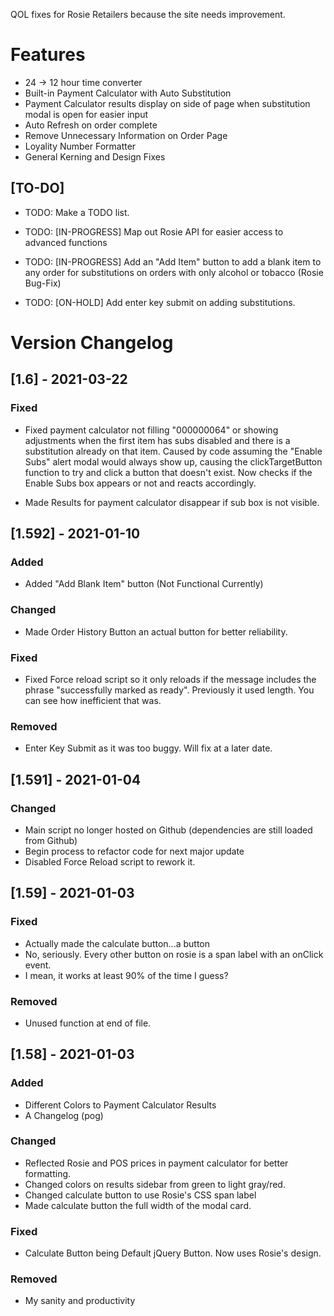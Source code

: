 QOL fixes for Rosie Retailers because the site needs improvement.

# Features
- 24 -> 12 hour time converter
- Built-in Payment Calculator with Auto Substitution
- Payment Calculator results display on side of page when substitution modal is open for easier input
- Auto Refresh on order complete
- Remove Unnecessary Information on Order Page
- Loyality Number Formatter
- General Kerning and Design Fixes


## [TO-DO]

- TODO: Make a TODO list.

- TODO: [IN-PROGRESS] Map out Rosie API for easier access to advanced functions

- TODO: [IN-PROGRESS] Add an "Add Item" button to add a blank item to any order for substitutions on orders with only alcohol or tobacco (Rosie Bug-Fix) 

- TODO: [ON-HOLD] Add enter key submit on adding substitutions.


# Version Changelog


## [1.6] - 2021-03-22


### Fixed

- Fixed payment calculator not filling "000000064" or showing adjustments when the first item has subs disabled and there is a substitution already on that item. Caused by code assuming the "Enable Subs" alert modal would always show up, causing the clickTargetButton function to try and click a button that doesn't exist. Now checks if the Enable Subs box appears or not and reacts accordingly.

- Made Results for payment calculator disappear if sub box is not visible.


## [1.592] - 2021-01-10

### Added

- Added "Add Blank Item" button (Not Functional Currently)

### Changed

- Made Order History Button an actual button for better reliability.

### Fixed

- Fixed Force reload script so it only reloads if the message includes the phrase "successfully marked as ready". Previously it used length. You can see how inefficient that was.

### Removed

- Enter Key Submit as it was too buggy. Will fix at a later date.


## [1.591] - 2021-01-04

### Changed

- Main script no longer hosted on Github (dependencies are still loaded from Github)
- Begin process to refactor code for next major update
- Disabled Force Reload script to rework it.

## [1.59] - 2021-01-03

### Fixed

- Actually made the calculate button...a button
- No, seriously. Every other button on rosie is a span label with an onClick event.
- I mean, it works at least 90% of the time I guess? 

### Removed

- Unused function at end of file.

## [1.58] - 2021-01-03

### Added

- Different Colors to Payment Calculator Results
- A Changelog (pog)

### Changed

- Reflected Rosie and POS prices in payment calculator for better formatting.
- Changed colors on results sidebar from green to light gray/red.
- Changed calculate button to use Rosie's CSS span label
- Made calculate button the full width of the modal card.

### Fixed

- Calculate Button being Default jQuery Button. Now uses Rosie's design.

### Removed

- My sanity and productivity
